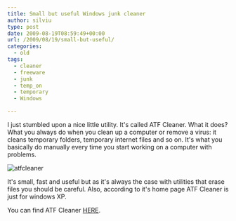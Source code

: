 ```yaml
---
title: Small but useful Windows junk cleaner
author: silviu
type: post
date: 2009-08-19T08:59:49+00:00
url: /2009/08/19/small-but-useful/
categories:
  - old
tags:
  - cleaner
  - freeware
  - junk
  - temp_on
  - temporary
  - Windows

---
```

I just stumbled upon a nice little utility. It's called ATF Cleaner. What it does? What you always do when you clean up a computer or remove a virus: it cleans temporary folders, temporary internet files and so on. It's what you basically do manually every time you start working on a computer with problems.

![atfcleaner](/blog/images/2009/atfcleaner.jpg) </a>


It's small, fast and useful but as it's always the case with utilities that erase files you should be careful. Also, according to it's home page ATF Cleaner is just for windows XP.

You can find ATF Cleaner [HERE](http://www.atribune.org/).